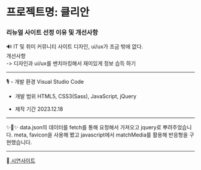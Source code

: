 # 프로젝트명: 클리안


### 리뉴얼 사이트 선정 이유 및 개선사항

🔊 IT 및 취미 커뮤니티 사이트 디자인, ui/ux가 조금 밖에 없다.  
개선사항  
-> 디자인과 ui/ux를 밴치마킹해서 재미있게 정보 습득 하기

-------------

 🎙️ - 개발 환경
      Visual Studio Code

   - 개발 범위
     HTML5, CSS3(Sass), JavaScript, jQuery
 
   - 제작 기간
   2023.12.18

-------------
✨🎺✨
data.json의 데이터를 fetch를 통해 요청해서 가져오고 jquery로 뿌려주었습니다.
meta, favicon을 사용해 봤고 javascript에서 matchMedia를 활용해 반응형을 구현했습니다.

-------------
📢<a href="https://repeat0105.github.io/cliening_one/"> 시연사이트 <a/>
